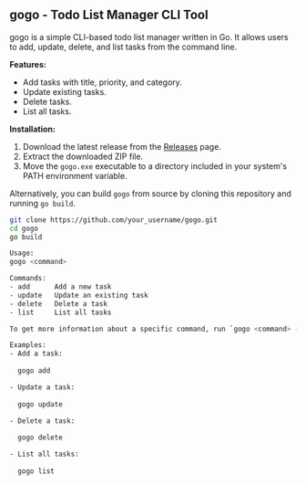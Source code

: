 ## gogo - Todo List Manager CLI Tool

gogo is a simple CLI-based todo list manager written in Go. It allows users to add, update, delete, and list tasks from the command line.

**Features:**
- Add tasks with title, priority, and category.
- Update existing tasks.
- Delete tasks.
- List all tasks.

**Installation:**
1. Download the latest release from the [Releases](link_to_releases) page.
2. Extract the downloaded ZIP file.
3. Move the `gogo.exe` executable to a directory included in your system's PATH environment variable.

Alternatively, you can build `gogo` from source by cloning this repository and running `go build`.

```bash
git clone https://github.com/your_username/gogo.git
cd gogo
go build

Usage:
gogo <command>

Commands:
- add      Add a new task
- update   Update an existing task
- delete   Delete a task
- list     List all tasks

To get more information about a specific command, run `gogo <command> -h`.

Examples:
- Add a task:
  
  gogo add

- Update a task:
  
  gogo update

- Delete a task:
  
  gogo delete

- List all tasks:
  
  gogo list
